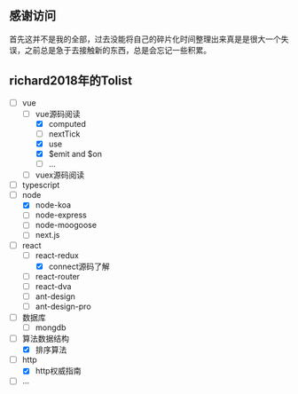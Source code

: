 ## 感谢访问 
首先这并不是我的全部，过去没能将自己的碎片化时间整理出来真是是很大一个失误，之前总是急于去接触新的东西，总是会忘记一些积累。

## richard2018年的Tolist
- [ ] vue
  - [ ] vue源码阅读
    - [x] computed
    - [ ] nextTick
    - [x] use 
    - [x] $emit and $on
    - [ ] ...
  - [ ] vuex源码阅读
- [ ] typescript
- [ ] node
  - [x] node-koa
  - [ ] node-express
  - [ ] node-moogoose
  - [ ] next.js

- [ ] react
  - [ ] react-redux
    - [x] connect源码了解
  - [ ] react-router
  - [ ] react-dva
  - [ ] ant-design
  - [ ] ant-design-pro
- [ ] 数据库
  - [ ] mongdb
- [ ] 算法数据结构
  - [x] 排序算法
- [ ] http
  - [x] http权威指南
- [ ] ...
